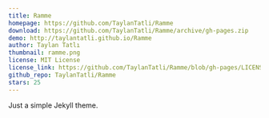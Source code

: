 ```yaml
---
title: Ramme
homepage: https://github.com/TaylanTatli/Ramme
download: https://github.com/TaylanTatli/Ramme/archive/gh-pages.zip
demo: http://taylantatli.github.io/Ramme
author: Taylan Tatlı
thumbnail: ramme.png
license: MIT License
license_link: https://github.com/TaylanTatli/Ramme/blob/gh-pages/LICENSE
github_repo: TaylanTatli/Ramme
stars: 25
---
```


Just a simple Jekyll theme.
